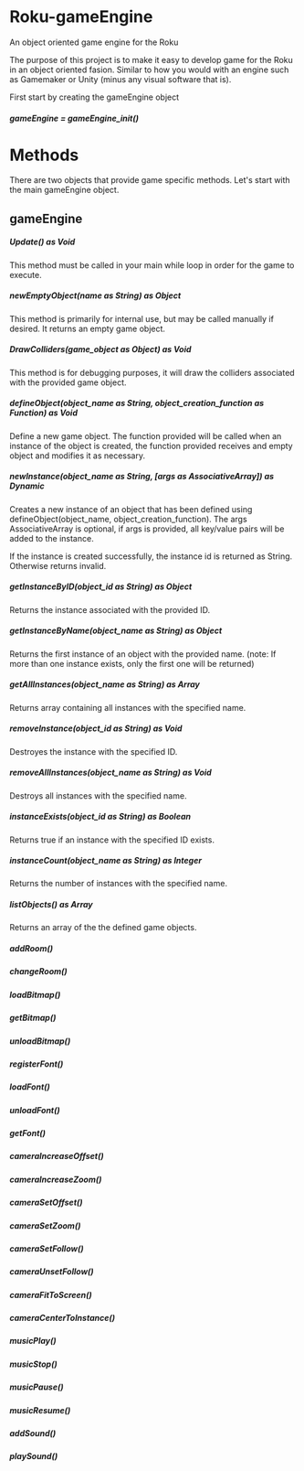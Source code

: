 Roku-gameEngine
======
An object oriented game engine for the Roku

The purpose of this project is to make it easy to develop game for the Roku in an object oriented fasion. Similar to how you would with an engine such as Gamemaker or Unity (minus any visual software that is).

First start by creating the gameEngine object

##### gameEngine = gameEngine_init()

# Methods
There are two objects that provide game specific methods. Let's start with the main gameEngine object.

gameEngine
------

##### Update() as Void
This method must be called in your main while loop in order for the game to execute.
##### newEmptyObject(name as String) as Object
This method is primarily for internal use, but may be called manually if desired. It returns an empty game object.
##### DrawColliders(game_object as Object) as Void
This method is for debugging purposes, it will draw the colliders associated with the provided game object.

##### defineObject(object_name as String, object_creation_function as Function) as Void
Define a new game object. The function provided will be called when an instance of the object is created, the function provided receives and empty object and modifies it as necessary.
##### newInstance(object_name as String, [args as AssociativeArray]) as Dynamic
Creates a new instance of an object that has been defined using defineObject(object_name, object_creation_function). The args AssociativeArray is optional, if args is provided, all key/value pairs will be added to the instance.

If the instance is created successfully, the instance id is returned as String. Otherwise returns invalid.
##### getInstanceByID(object_id as String) as Object
Returns the instance associated with the provided ID.
##### getInstanceByName(object_name as String) as Object
Returns the first instance of an object with the provided name. (note: If more than one instance exists, only the first one will be returned)
##### getAllInstances(object_name as String) as Array
Returns array containing all instances with the specified name.
##### removeInstance(object_id as String) as Void
Destroyes the instance with the specified ID.
##### removeAllInstances(object_name as String) as Void
Destroys all instances with the specified name.
##### instanceExists(object_id as String) as Boolean
Returns true if an instance with the specified ID exists.
##### instanceCount(object_name as String) as Integer
Returns the number of instances with the specified name.
##### listObjects() as Array
Returns an array of the the defined game objects.

##### addRoom()
##### changeRoom()

##### loadBitmap()
##### getBitmap()
##### unloadBitmap()

##### registerFont()
##### loadFont()
##### unloadFont()
##### getFont()

##### cameraIncreaseOffset()
##### cameraIncreaseZoom()
##### cameraSetOffset()
##### cameraSetZoom()
##### cameraSetFollow()
##### cameraUnsetFollow()
##### cameraFitToScreen()
##### cameraCenterToInstance()

##### musicPlay()
##### musicStop()
##### musicPause()
##### musicResume()

##### addSound()
##### playSound()
